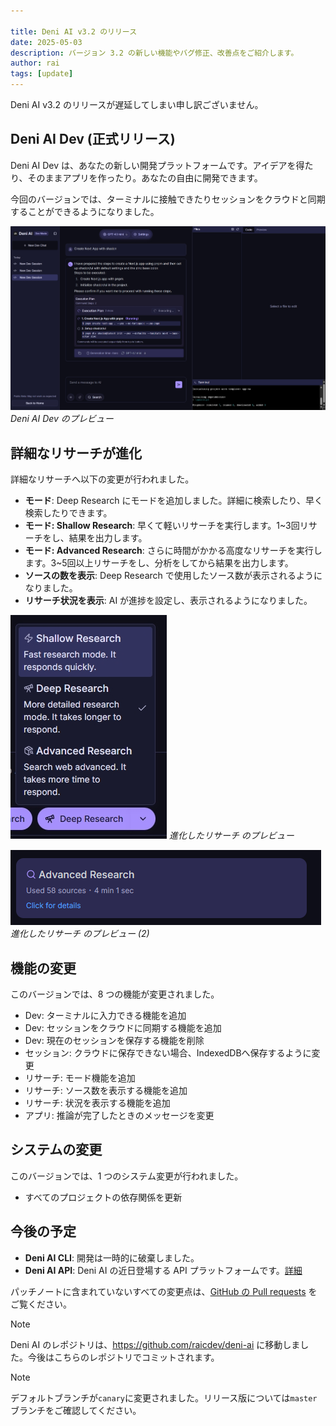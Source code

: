 ```yaml
---

title: Deni AI v3.2 のリリース
date: 2025-05-03
description: バージョン 3.2 の新しい機能やバグ修正、改善点をご紹介します。
author: rai
tags: [update]
---
```


Deni AI v3.2 のリリースが遅延してしまい申し訳ございません。

## Deni AI Dev (正式リリース)

Deni AI Dev は、あなたの新しい開発プラットフォームです。アイデアを得たり、そのままアプリを作ったり。あなたの自由に開発できます。

今回のバージョンでは、ターミナルに接触できたりセッションをクラウドと同期することができるようになりました。

![Deni AI Dev のプレビュー](deni-ai-dev.png)
_Deni AI Dev のプレビュー_

## 詳細なリサーチが進化

詳細なリサーチへ以下の変更が行われました。

- **モード**: Deep Research にモードを追加しました。詳細に検索したり、早く検索したりできます。
- **モード: Shallow Research**: 早くて軽いリサーチを実行します。1~3回リサーチをし、結果を出力します。
- **モード: Advanced Research**: さらに時間がかかる高度なリサーチを実行します。3~5回以上リサーチをし、分析をしてから結果を出力します。
- **ソースの数を表示**: Deep Research で使用したソース数が表示されるようになりました。
- **リサーチ状況を表示**: AI が進捗を設定し、表示されるようになりました。

![進化したリサーチ のプレビュー](deep-research.png)
_進化したリサーチ のプレビュー_

![進化したリサーチ のプレビュー (2)](deep-research-sources.png)
_進化したリサーチ のプレビュー (2)_

## 機能の変更

このバージョンでは、8 つの機能が変更されました。

- Dev: ターミナルに入力できる機能を追加
- Dev: セッションをクラウドに同期する機能を追加
- Dev: 現在のセッションを保存する機能を削除
- セッション: クラウドに保存できない場合、IndexedDBへ保存するように変更
- リサーチ: モード機能を追加
- リサーチ: ソース数を表示する機能を追加
- リサーチ: 状況を表示する機能を追加
- アプリ: 推論が完了したときのメッセージを変更

## システムの変更

このバージョンでは、1 つのシステム変更が行われました。

- すべてのプロジェクトの依存関係を更新

## 今後の予定

- **Deni AI CLI**: 開発は一時的に破棄しました。
- **Deni AI API**: Deni AI の近日登場する API プラットフォームです。[詳細](/ja/blog/posts/deni-ai-api-preview)

パッチノートに含まれていないすべての変更点は、[GitHub の Pull requests](https://github.com/raicdev/deni-ai/pull/33) をご覧ください。

> [!NOTE]
> Deni AI のレポジトリは、https://github.com/raicdev/deni-ai に移動しました。今後はこちらのレポジトリでコミットされます。

> [!NOTE]
> デフォルトブランチが``canary``に変更されました。リリース版については``master``ブランチをご確認してください。

